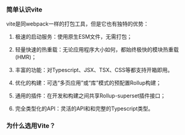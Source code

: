 ### 简单认识vite

vite是同webpack一样的打包工具，但是它也有独特的优势：

1. 极速的启动服务：使用原生ESM文件，无需打包；

2. 轻量快速的热重载：无论应用程序大小如何，都始终极快的模块热重载(HMR)；

3. 丰富的功能：对Typescript、JSX、TSX、CSS等都支持开箱即用。

4. 优化的构建：可选“多页应用”或“库”模式的预配置Rollup构建；

5. 通用的插件：在开发和构建之间共享Rollup-superset插件接口；

6. 完全类型化的API：灵活的API和和完整的Typescript类型。

### 为什么选用Vite？

